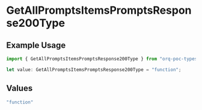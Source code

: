 # GetAllPromptsItemsPromptsResponse200Type

## Example Usage

```typescript
import { GetAllPromptsItemsPromptsResponse200Type } from "orq-poc-typescript-multi-env-version/models/operations";

let value: GetAllPromptsItemsPromptsResponse200Type = "function";
```

## Values

```typescript
"function"
```